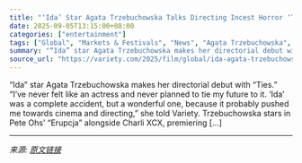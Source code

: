 ```yaml
---
title: "‘Ida’ Star Agata Trzebuchowska Talks Directing Incest Horror ‘Ties’ and ‘This Is No Place for You,’ Debuts First-Look Clip (EXCLUSIVE)"
date: 2025-09-05T13:15:00+08:00
categories: ["entertainment"]
tags: ["Global", "Markets & Festivals", "News", "Agata Trzebuchowska", "Ida", "Polish Cinema", "Ties", "Toronto Film Festival"]
summary: "“Ida” star Agata Trzebuchowska makes her directorial debut with “Ties.” “I’ve never felt like an actress and never planned to tie my future to it. ‘Ida’ was a complete accident, but a wonderful one, b"
source_url: "https://variety.com/2025/film/global/ida-agata-trzebuchowska-ties-this-is-no-place-for-you-1236496576/"
---
```


“Ida” star Agata Trzebuchowska makes her directorial debut with “Ties.” “I’ve never felt like an actress and never planned to tie my future to it. ‘Ida’ was a complete accident, but a wonderful one, because it probably pushed me towards cinema and directing,” she told Variety. Trzebuchowska stars in Pete Ohs’ “Erupcja” alongside Charli XCX, premiering [&#8230;]

---

*来源: [原文链接](https://variety.com/2025/film/global/ida-agata-trzebuchowska-ties-this-is-no-place-for-you-1236496576/)*
